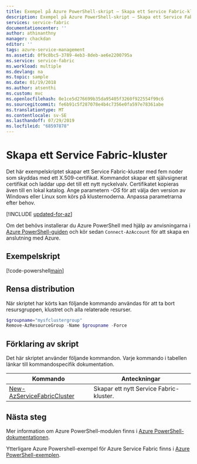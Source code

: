 ```yaml
---
title: Exempel på Azure PowerShell-skript – Skapa ett Service Fabric-kluster | Microsoft Docs
description: Exempel på Azure PowerShell-skript – Skapa ett Service Fabric-kluster.
services: service-fabric
documentationcenter: ''
author: athinanthny
manager: chackdan
editor: ''
tags: azure-service-management
ms.assetid: 0f9c8bc5-3789-4eb3-8deb-ae6e2200795a
ms.service: service-fabric
ms.workload: multiple
ms.devlang: na
ms.topic: sample
ms.date: 01/19/2018
ms.author: atsenthi
ms.custom: mvc
ms.openlocfilehash: 0e1ce5d276699b35da95405f3260f922554f99c6
ms.sourcegitcommit: fe6b91c5f287078e4b4c7356e0fa597e78361abe
ms.translationtype: MT
ms.contentlocale: sv-SE
ms.lasthandoff: 07/29/2019
ms.locfileid: "68597878"
---
```

# <a name="create-a-service-fabric-cluster"></a>Skapa ett Service Fabric-kluster

Det här exempelskriptet skapar ett Service Fabric-kluster med fem noder som skyddas med ett X.509-certifikat.  Kommandot skapar ett självsignerat certifikat och laddar upp det till ett nytt nyckelvalv. Certifikatet kopieras även till en lokal katalog.  Ange parametern *-OS* för att välja den version av Windows eller Linux som körs på klusternoderna.  Anpassa parametrarna efter behov.

[!INCLUDE [updated-for-az](../../../includes/updated-for-az.md)]

Om det behövs installerar du Azure PowerShell med hjälp av anvisningarna i [Azure PowerShell-guiden](/powershell/azure/overview) och kör sedan `Connect-AzAccount` för att skapa en anslutning med Azure. 

## <a name="sample-script"></a>Exempelskript

[!code-powershell[main](../../../powershell_scripts/service-fabric/create-secure-cluster/create-secure-cluster.ps1 "Create a Service Fabric cluster")]

## <a name="clean-up-deployment"></a>Rensa distribution 

När skriptet har körts kan följande kommando användas för att ta bort resursgruppen, klustret och alla relaterade resurser.

```powershell
$groupname="mysfclustergroup"
Remove-AzResourceGroup -Name $groupname -Force
```

## <a name="script-explanation"></a>Förklaring av skript

Det här skriptet använder följande kommandon. Varje kommando i tabellen länkar till kommandospecifik dokumentation.

| Kommando | Anteckningar |
|---|---|
| [New-AzServiceFabricCluster](/powershell/module/az.servicefabric/New-azServiceFabricCluster) | Skapar ett nytt Service Fabric-kluster. |

## <a name="next-steps"></a>Nästa steg

Mer information om Azure PowerShell-modulen finns i [Azure PowerShell-dokumentationen](/powershell/azure/overview).

Ytterligare Azure Powershell-exempel för Azure Service Fabric finns i [Azure PowerShell-exemplen](../service-fabric-powershell-samples.md).
